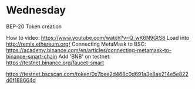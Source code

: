 # Wednesday
BEP-20 Token creation

How to video: https://www.youtube.com/watch?v=Q_wK6N9GtS8
Load into http://remix.ethereum.org/
Connecting MetaMask to BSC: https://academy.binance.com/en/articles/connecting-metamask-to-binance-smart-chain
Add 'BNB' on testnet: https://testnet.binance.org/faucet-smart

https://testnet.bscscan.com/token/0x7bee2d468c0d691a3e8ae214e5e822d6f188664d
